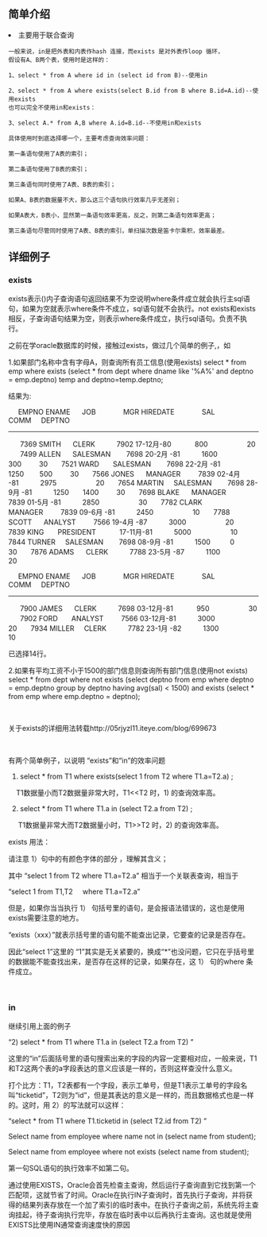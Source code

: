## 简单介绍

<li>主要用于联合查询

```
一般来说，in是把外表和内表作hash 连接，而exists 是对外表作loop 循环，
假设有A、B两个表，使用时是这样的：

1、select * from A where id in (select id from B)--使用in

2、select * from A where exists(select B.id from B where B.id=A.id)--使用exists
也可以完全不使用in和exists：

3、select A.* from A,B where A.id=B.id--不使用in和exists

具体使用时到底选择哪一个，主要考虑查询效率问题：

第一条语句使用了A表的索引；

第二条语句使用了B表的索引；

第三条语句同时使用了A表、B表的索引；

如果A、B表的数据量不大，那么这三个语句执行效率几乎无差别；

如果A表大，B表小，显然第一条语句效率更高，反之，则第二条语句效率更高；

第三条语句尽管同时使用了A表、B表的索引，单扫描次数是笛卡尔乘积，效率最差。
```

## 详细例子

###  exists

exists表示()内子查询语句返回结果不为空说明where条件成立就会执行主sql语句，如果为空就表示where条件不成立，sql语句就不会执行。not exists和exists相反，子查询语句结果为空，则表示where条件成立，执行sql语句。负责不执行。

之前在学oracle数据库的时候，接触过exists，做过几个简单的例子,，如

1.如果部门名称中含有字母A，则查询所有员工信息(使用exists)
select * from emp where exists (select * from dept where dname like '%A%' and deptno = emp.deptno) temp and deptno=temp.deptno;

结果为:


     EMPNO ENAME      JOB              MGR HIREDATE              SAL       COMM     DEPTNO
---------- ---------- --------- ---------- -------------- ---------- ---------- ----------
      7369 SMITH      CLERK           7902 17-12月-80            800                    20
      7499 ALLEN      SALESMAN        7698 20-2月 -81           1600        300         30
      7521 WARD       SALESMAN        7698 22-2月 -81           1250        500         30
      7566 JONES      MANAGER         7839 02-4月 -81           2975                    20
      7654 MARTIN     SALESMAN        7698 28-9月 -81           1250       1400         30
      7698 BLAKE      MANAGER         7839 01-5月 -81           2850                    30
      7782 CLARK      MANAGER         7839 09-6月 -81           2450                    10
      7788 SCOTT      ANALYST         7566 19-4月 -87           3000                    20
      7839 KING       PRESIDENT            17-11月-81           5000                    10
      7844 TURNER     SALESMAN        7698 08-9月 -81           1500          0         30
      7876 ADAMS      CLERK           7788 23-5月 -87           1100                    20

     EMPNO ENAME      JOB              MGR HIREDATE              SAL       COMM     DEPTNO
---------- ---------- --------- ---------- -------------- ---------- ---------- ----------
      7900 JAMES      CLERK           7698 03-12月-81            950                    30
      7902 FORD       ANALYST         7566 03-12月-81           3000                    20
      7934 MILLER     CLERK           7782 23-1月 -82           1300                    10

已选择14行。

2.如果有平均工资不小于1500的部门信息则查询所有部门信息(使用not exists)
select * from dept where not exists (select deptno from emp where deptno = emp.deptno group by deptno having avg(sal) < 1500) and exists (select * from emp where emp.deptno = deptno);

 

关于exists的详细用法转载http://05rjyzl11.iteye.com/blog/699673

 

有两个简单例子，以说明 “exists”和“in”的效率问题

1) select * from T1 where exists(select 1 from T2 where T1.a=T2.a) ;

    T1数据量小而T2数据量非常大时，T1<<T2 时，1) 的查询效率高。

2) select * from T1 where T1.a in (select T2.a from T2) ;

     T1数据量非常大而T2数据量小时，T1>>T2 时，2) 的查询效率高。

exists 用法：

请注意 1）句中的有颜色字体的部分 ，理解其含义；

其中 “select 1 from T2 where T1.a=T2.a” 相当于一个关联表查询，相当于

“select 1 from T1,T2     where T1.a=T2.a”

但是，如果你当当执行 1） 句括号里的语句，是会报语法错误的，这也是使用exists需要注意的地方。

“exists（xxx）”就表示括号里的语句能不能查出记录，它要查的记录是否存在。

因此“select 1”这里的 “1”其实是无关紧要的，换成“*”也没问题，它只在乎括号里的数据能不能查找出来，是否存在这样的记录，如果存在，这 1） 句的where 条件成立。

 

### in 

继续引用上面的例子

“2) select * from T1 where T1.a in (select T2.a from T2) ”

这里的“in”后面括号里的语句搜索出来的字段的内容一定要相对应，一般来说，T1和T2这两个表的a字段表达的意义应该是一样的，否则这样查没什么意义。

打个比方：T1，T2表都有一个字段，表示工单号，但是T1表示工单号的字段名叫“ticketid”，T2则为“id”，但是其表达的意义是一样的，而且数据格式也是一样的。这时，用 2）的写法就可以这样：

“select * from T1 where T1.ticketid in (select T2.id from T2) ”

Select name from employee where name not in (select name from student);

Select name from employee where not exists (select name from student);

第一句SQL语句的执行效率不如第二句。

通过使用EXISTS，Oracle会首先检查主查询，然后运行子查询直到它找到第一个匹配项，这就节省了时间。Oracle在执行IN子查询时，首先执行子查询，并将获得的结果列表存放在一个加了索引的临时表中。在执行子查询之前，系统先将主查询挂起，待子查询执行完毕，存放在临时表中以后再执行主查询。这也就是使用EXISTS比使用IN通常查询速度快的原因
